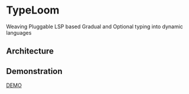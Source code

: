 # TypeLoom

Weaving Pluggable LSP based Gradual and Optional typing into dynamic languages

## Architecture


## Demonstration
[DEMO]()



